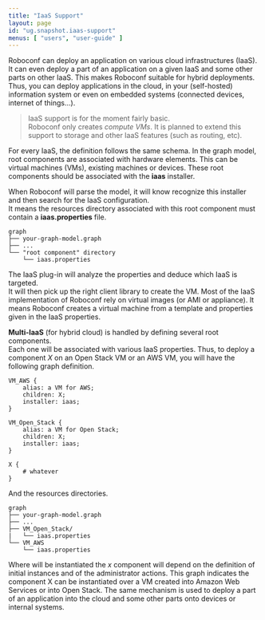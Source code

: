 ```yaml
---
title: "IaaS Support"
layout: page
id: "ug.snapshot.iaas-support"
menus: [ "users", "user-guide" ]
---
```


Roboconf can deploy an application on various cloud infrastructures (IaaS).  
It can even deploy a part of an application on a given IaaS and some other parts on other IaaS.
This makes Roboconf suitable for hybrid deployments. Thus, you can deploy applications in the cloud,
in your (self-hosted) information system or even on embedded systems (connected devices, internet of things...).

> IaaS support is for the moment fairly basic.  
> Roboconf only creates *compute VMs*. It is planned to extend this support to storage and other IaaS features
(such as routing, etc).

For every IaaS, the definition follows the same schema. In the graph model, root components are associated with
hardware elements. This can be virtual machines (VMs), existing machines or devices. These root components
should be associated with the **iaas** installer.  

When Roboconf will parse the model, it will know recognize this installer and then search for the IaaS configuration.  
It means the resources directory associated with this root component must contain a **iaas.properties** file.

	graph
	├── your-graph-model.graph
	├── ...
	└── "root component" directory
	    └── iaas.properties

The IaaS plug-in will analyze the properties and deduce which IaaS is targeted.  
It will then pick up the right client library to create the VM. Most of the IaaS implementation
of Roboconf rely on virtual images (or AMI or appliance). It means Roboconf creates a virtual machine
from a template and properties given in the IaaS properties.

**Multi-IaaS** (for hybrid cloud) is handled by defining several root components.  
Each one will be associated with various IaaS properties. Thus, to deploy a component *X* on an Open Stack
VM or an AWS VM, you will have the following graph definition.

	VM_AWS {
		alias: a VM for AWS;
		children: X;
		installer: iaas;
	}
	
	VM_Open_Stack {
		alias: a VM for Open Stack;
		children: X;
		installer: iaas;
	}
	
	X {
		# whatever
	}

And the resources directories.

	graph
	├── your-graph-model.graph
	├── ...
	├── VM_Open_Stack/
	|   └── iaas.properties
	└── VM_AWS
		└── iaas.properties

Where will be instantiated the *x* component will depend on the definition of initial instances
and of the administrator actions. This graph indicates the component X can be instantiated over a VM
created into Amazon Web Services or into Open Stack. The same mechanism is used to deploy a part of an application
into the cloud and some other parts onto devices or internal systems.
